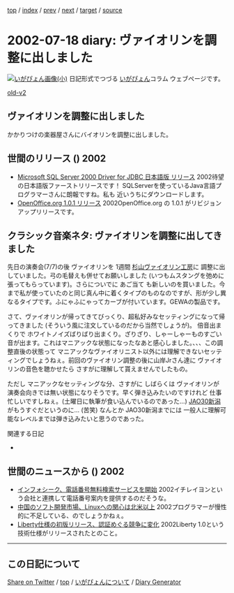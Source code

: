 [top](../index.html) 
 / [index](index.html) 
 / [prev](ig020716.html) 
 / [next](ig020719.html) 
 / [target](https://igapyon.github.io/diary/2002/ig020718.html) 
 / [source](https://github.com/igapyon/diary/blob/gh-pages/2002/ig020718.html.src.md) 

2002-07-18 diary: ヴァイオリンを調整に出しました
=====================================================================================================
[![いがぴょん画像(小)](https://igapyon.github.io/diary/images/iga200306s.jpg "いがぴょん")](https://igapyon.github.io/diary/memo/memoigapyon.html) 日記形式でつづる [いがぴょん](https://igapyon.github.io/diary/memo/memoigapyon.html)コラム ウェブページです。

[old-v2](ig020718-orig.html)

## ヴァイオリンを調整に出しました

かかりつけの楽器屋さんにバイオリンを調整に出しました。


## 世間のリリース () 2002

* [Microsoft SQL Server 2000 Driver for JDBC 日本語版 リリース](http://www.microsoft.com/japan/msdn/sqlserver/downloads/jdbc/default.asp)  2002待望の日本語版ファーストリリースです！ SQLServerを使っているJava言語プログラマーさんに朗報ですね。私も 近いうちにダウンロードします。
* [OpenOffice.org 1.0.1 リリース](http://www.openoffice.org/)  2002OpenOffice.org の 1.0.1 がリビジョンアップリリースです。

## クラシック音楽ネタ: ヴァイオリンを調整に出してきました

先日の演奏会(7/7)の後 ヴァイオリンを 1週間 [杉山ヴァイオリン工房](http://www.geocities.co.jp/MusicHall/4825/)に 調整に出していました。弓の毛替えも併せてお願いしました (いつもムスタングを弛めに張ってもらっています)。さらについでに あご当て も新しいのを買いました。今まで私が使っていたのと同じ真ん中に着くタイプのものなのですが、形が少し異なるタイプです。ふにゃふにゃってカーブが付いています。GEWAの製品です。

さて、ヴァイオリンが帰ってきてびっくり、超私好みなセッティングになって帰ってきました
(そういう風に注文しているのだから当然でしょうが)。 倍音出まくりで ホワイトノイズばりばり出まくり。ざりざり、しゃーしゃーものすごい音が出ます。これはマニアックな状態になったなあと感心しました。、、、この調整直後の状態って マニアックなヴァイオリニスト以外には理解できないセッティングでしょうねぇ。前回のヴァイオリン調整の後に山岸Jrさん達に ヴァイオリンの音色を聴かせたら さすがに理解して貰えませんでしたもの。

ただし マニアックなセッティングな分、さすがに しばらくは ヴァイオリンが 演奏会向きでは無い状態になりそうです。早く弾き込みたいのですけれど 仕事忙しいですしねぇ。(土曜日に執筆が食い込んでいるのであった…) [JAO30新潟](http://www.gatakyo.com/aof/) がもうすぐだというのに… (苦笑) なんとか JAO30新潟までには 一般人に理解可能なレベルまでは弾き込みたいと思うのであった。

関連する日記

* 

## 世間のニュースから () 2002

* [インフォシーク、電話番号無料検索サービスを開始](http://www.zdnet.co.jp/news/0207/17/njbt_03.html)  2002イチレイヨンという会社と連携して電話番号案内を提供するのだそうな。
* [中国のソフト開発市場、Linuxへの関心は北米以上](http://biztech.nikkeibp.co.jp/wcs/show/leaf?CID=onair/biztech/comp/196419)  2002プログラマーが慢性的に不足している、のでしょうかねぇ。
* [Liberty仕様の初版リリース、認証めぐる競争に変化](http://www.zdnet.co.jp/enterprise/0207/16/02071606.html)  2002Liberty 1.0という技術仕様がリリースされたとのこと。

----------------------------------------------------------------------------------------------------

## この日記について

[Share on Twitter](https://twitter.com/intent/tweet?hashtags=igapyon%2Cdiary%2C%E3%81%84%E3%81%8C%E3%81%B4%E3%82%87%E3%82%93&text=%E3%83%B4%E3%82%A1%E3%82%A4%E3%82%AA%E3%83%AA%E3%83%B3%E3%82%92%E8%AA%BF%E6%95%B4%E3%81%AB%E5%87%BA%E3%81%97%E3%81%BE%E3%81%97%E3%81%9F&url=https%3A%2F%2Figapyon.github.io%2Fdiary%2F2002%2Fig020718.html) / [top](../index.html) / [いがぴょんについて](https://igapyon.github.io/diary/memo/memoigapyon.html) / [Diary Generator](https://github.com/igapyon/igapyonv3)
